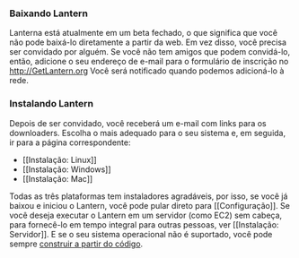 ### Baixando Lantern

Lanterna está atualmente em um beta fechado, o que significa que você não pode baixá-lo diretamente a partir da web. Em vez disso, você precisa ser convidado por alguém. Se você não tem amigos que podem convidá-lo, então, adicione o seu endereço de e-mail para o formulário de inscrição no http://GetLantern.org Você será notificado quando podemos adicioná-lo à rede.

### Instalando Lantern

Depois de ser convidado, você receberá um e-mail com links para os downloaders. Escolha o mais adequado para o seu sistema e, em seguida, ir para a página correspondente:

* [[Instalação: Linux]]
* [[Instalação: Windows]]
* [[Instalação: Mac]]

Todas as três plataformas tem instaladores agradáveis, por isso, se você já baixou e iniciou o Lantern, você pode pular direto para [[Configuração]]. Se você deseja executar o Lantern em um servidor (como EC2) sem cabeça, para fornecê-lo em tempo integral para outras pessoas, ver [[Instalação: Servidor]]. E se o seu sistema operacional não é suportado, você pode sempre [construir a partir do código](https://github.com/getlantern/lantern/blob/master/README.md#setting-up-a-development-environment).